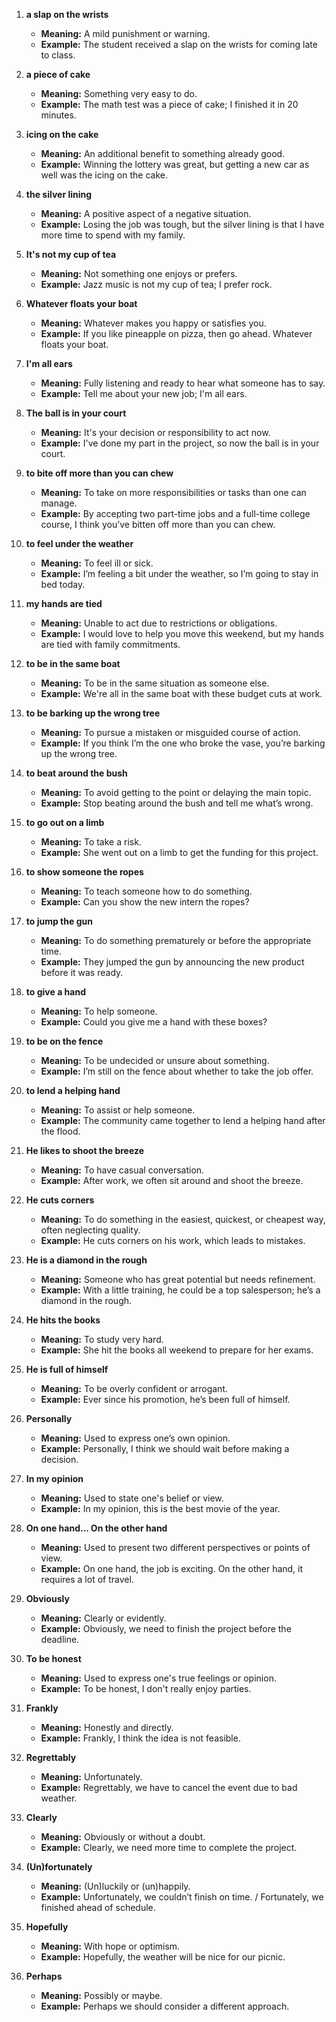 1. **a slap on the wrists**
    
    - **Meaning:** A mild punishment or warning.
    - **Example:** The student received a slap on the wrists for coming late to class.
2. **a piece of cake**
    
    - **Meaning:** Something very easy to do.
    - **Example:** The math test was a piece of cake; I finished it in 20 minutes.
3. **icing on the cake**
    
    - **Meaning:** An additional benefit to something already good.
    - **Example:** Winning the lottery was great, but getting a new car as well was the icing on the cake.
4. **the silver lining**
    
    - **Meaning:** A positive aspect of a negative situation.
    - **Example:** Losing the job was tough, but the silver lining is that I have more time to spend with my family.
5. **It's not my cup of tea**
    
    - **Meaning:** Not something one enjoys or prefers.
    - **Example:** Jazz music is not my cup of tea; I prefer rock.
6. **Whatever floats your boat**
    
    - **Meaning:** Whatever makes you happy or satisfies you.
    - **Example:** If you like pineapple on pizza, then go ahead. Whatever floats your boat.
7. **I'm all ears**
    
    - **Meaning:** Fully listening and ready to hear what someone has to say.
    - **Example:** Tell me about your new job; I'm all ears.
8. **The ball is in your court**
    
    - **Meaning:** It's your decision or responsibility to act now.
    - **Example:** I've done my part in the project, so now the ball is in your court.
9. **to bite off more than you can chew**
    
    - **Meaning:** To take on more responsibilities or tasks than one can manage.
    - **Example:** By accepting two part-time jobs and a full-time college course, I think you’ve bitten off more than you can chew.
10. **to feel under the weather**
    
    - **Meaning:** To feel ill or sick.
    - **Example:** I’m feeling a bit under the weather, so I’m going to stay in bed today.
11. **my hands are tied**
    
    - **Meaning:** Unable to act due to restrictions or obligations.
    - **Example:** I would love to help you move this weekend, but my hands are tied with family commitments.
12. **to be in the same boat**
    
    - **Meaning:** To be in the same situation as someone else.
    - **Example:** We're all in the same boat with these budget cuts at work.
13. **to be barking up the wrong tree**
    
    - **Meaning:** To pursue a mistaken or misguided course of action.
    - **Example:** If you think I’m the one who broke the vase, you’re barking up the wrong tree.
14. **to beat around the bush**
    
    - **Meaning:** To avoid getting to the point or delaying the main topic.
    - **Example:** Stop beating around the bush and tell me what’s wrong.
15. **to go out on a limb**
    
    - **Meaning:** To take a risk.
    - **Example:** She went out on a limb to get the funding for this project.
16. **to show someone the ropes**
    
    - **Meaning:** To teach someone how to do something.
    - **Example:** Can you show the new intern the ropes?
17. **to jump the gun**
    
    - **Meaning:** To do something prematurely or before the appropriate time.
    - **Example:** They jumped the gun by announcing the new product before it was ready.
18. **to give a hand**
    
    - **Meaning:** To help someone.
    - **Example:** Could you give me a hand with these boxes?
19. **to be on the fence**
    
    - **Meaning:** To be undecided or unsure about something.
    - **Example:** I’m still on the fence about whether to take the job offer.
20. **to lend a helping hand**
    
    - **Meaning:** To assist or help someone.
    - **Example:** The community came together to lend a helping hand after the flood.
21. **He likes to shoot the breeze**
    
    - **Meaning:** To have casual conversation.
    - **Example:** After work, we often sit around and shoot the breeze.
22. **He cuts corners**
    
    - **Meaning:** To do something in the easiest, quickest, or cheapest way, often neglecting quality.
    - **Example:** He cuts corners on his work, which leads to mistakes.
23. **He is a diamond in the rough**
    
    - **Meaning:** Someone who has great potential but needs refinement.
    - **Example:** With a little training, he could be a top salesperson; he’s a diamond in the rough.
24. **He hits the books**
    
    - **Meaning:** To study very hard.
    - **Example:** She hit the books all weekend to prepare for her exams.
25. **He is full of himself**
    
    - **Meaning:** To be overly confident or arrogant.
    - **Example:** Ever since his promotion, he’s been full of himself.
26. **Personally**
    
    - **Meaning:** Used to express one’s own opinion.
    - **Example:** Personally, I think we should wait before making a decision.
27. **In my opinion**
    
    - **Meaning:** Used to state one's belief or view.
    - **Example:** In my opinion, this is the best movie of the year.
28. **On one hand... On the other hand**
    
    - **Meaning:** Used to present two different perspectives or points of view.
    - **Example:** On one hand, the job is exciting. On the other hand, it requires a lot of travel.
29. **Obviously**
    
    - **Meaning:** Clearly or evidently.
    - **Example:** Obviously, we need to finish the project before the deadline.
30. **To be honest**
    
    - **Meaning:** Used to express one's true feelings or opinion.
    - **Example:** To be honest, I don't really enjoy parties.
31. **Frankly**
    
    - **Meaning:** Honestly and directly.
    - **Example:** Frankly, I think the idea is not feasible.
32. **Regrettably**
    
    - **Meaning:** Unfortunately.
    - **Example:** Regrettably, we have to cancel the event due to bad weather.
33. **Clearly**
    
    - **Meaning:** Obviously or without a doubt.
    - **Example:** Clearly, we need more time to complete the project.
34. **(Un)fortunately**
    
    - **Meaning:** (Un)luckily or (un)happily.
    - **Example:** Unfortunately, we couldn’t finish on time. / Fortunately, we finished ahead of schedule.
35. **Hopefully**
    
    - **Meaning:** With hope or optimism.
    - **Example:** Hopefully, the weather will be nice for our picnic.
36. **Perhaps**
    
    - **Meaning:** Possibly or maybe.
    - **Example:** Perhaps we should consider a different approach.



